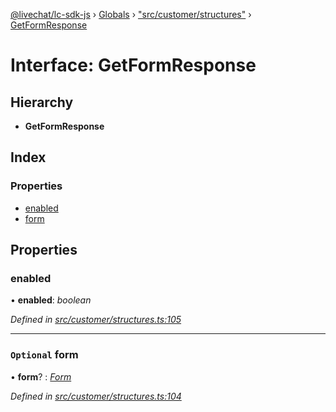[@livechat/lc-sdk-js](../README.md) › [Globals](../globals.md) › ["src/customer/structures"](../modules/_src_customer_structures_.md) › [GetFormResponse](_src_customer_structures_.getformresponse.md)

# Interface: GetFormResponse

## Hierarchy

* **GetFormResponse**

## Index

### Properties

* [enabled](_src_customer_structures_.getformresponse.md#enabled)
* [form](_src_customer_structures_.getformresponse.md#optional-form)

## Properties

###  enabled

• **enabled**: *boolean*

*Defined in [src/customer/structures.ts:105](https://github.com/livechat/lc-sdk-js/blob/8143b05/src/customer/structures.ts#L105)*

___

### `Optional` form

• **form**? : *[Form](_src_customer_structures_.form.md)*

*Defined in [src/customer/structures.ts:104](https://github.com/livechat/lc-sdk-js/blob/8143b05/src/customer/structures.ts#L104)*
